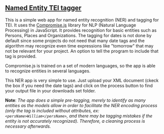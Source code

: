 ## [Named Entity TEI tagger](https://extraordinary-heliotrope-616c3d.netlify.app)

This is a simple web app for named entity recognition (NER) and tagging for TEI. It uses the [Compromise.js](https://github.com/spencermountain/compromise) library for NLP (Natural Language Processing) in JavaScript. It provides recognition for basic entities such as Persons, Places and Organizations. The tagging for dates is not done by default since some projects do not need that many date tags and the algorithm may recognize even time expressions like "tomorrow" that may not be relevant for your project. An option to tell the program to include that tag is provided.

Compromise.js is trained on a set of modern languages, so the app is able to recognize entities in several languages.

This NER app is very simple to use. Just upload your XML document (ckeck the box if you need the date tags) and click on the process button to find your output file in your downloads set folder. 

**Note**: *The app does a simple pre-tagging, merely to identify as many entities as the models allow in order to facilitate the NER encoding process (only the tag is included without attributes, ex: ```<persName>William</persName>```, and there may be tagging mistakes if the entity is not accurately recognized). Therefore, a cleaning process is necessary afterwards.* 






		